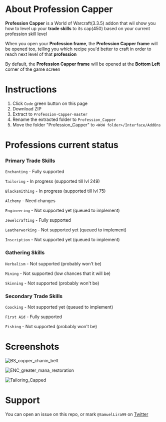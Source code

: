 # About Profession Capper
**Profession Capper** is a World of Warcraft(3.3.5) addon that wil show you how to level up your **trade skills** to its cap(450) based on your current profession skill level

When you open your **Profession frame**, the **Profession Capper frame** will be opened too, telling you which recipe you'd better to craft in order to reach next level of that **profession**

By default, the **Profession Capper frame** will be opened at the **Bottom Left** corner of the game screen

# Instructions

1. Click `Code` green button on this page
2. Download ZIP
3. Extract to `Profession-Capper-master`
4. Rename the extracted folder to `Profession_Capper`
5. Move the folder "Profession_Capper" to `<WoW folder>/Interface/AddOns`

# Professions current status

### Primary Trade Skills

`Enchanting` - Fully supported

`Tailoring` - In progress (supported till lvl 249)

`Blacksmithing` - In progress (supported till lvl 75)

`Alchemy` - Need changes

`Engineering` - Not supported yet (queued to implement)

`Jewelcrafting` - Fully supported

`Leatherworking` - Not supported yet (queued to implement)

`Inscription` - Not supported yet (queued to implement)

### Gathering Skills
`Herbalism` - Not supported (probably won't be)

`Mining` - Not supported (low chances that it will be)

`Skinning` - Not supported (probably won't be)

### Secondary Trade Skills
`Coocking` - Not supported yet (queued to implement)

`First Aid` - Fully supported

`Fishing` - Not supported (probably won't be)

# Screenshots
![BS_copper_chanin_belt](https://rentyourapp.com/img/000-off-topic/pcapper/pcapper_blacksmithing_print.png)

![ENC_greater_mana_restoration](https://rentyourapp.com/img/000-off-topic/pcapper/pcapper_enchanting_plain_print.png)

![Tailoring_Capped](https://rentyourapp.com/img/000-off-topic/pcapper/pcapper_tailoring_plain.png)

# Support
You can open an issue on this repo, or mark `@SamuelLira99` on [Twitter](https://twitter.com/SamuelLira99)
